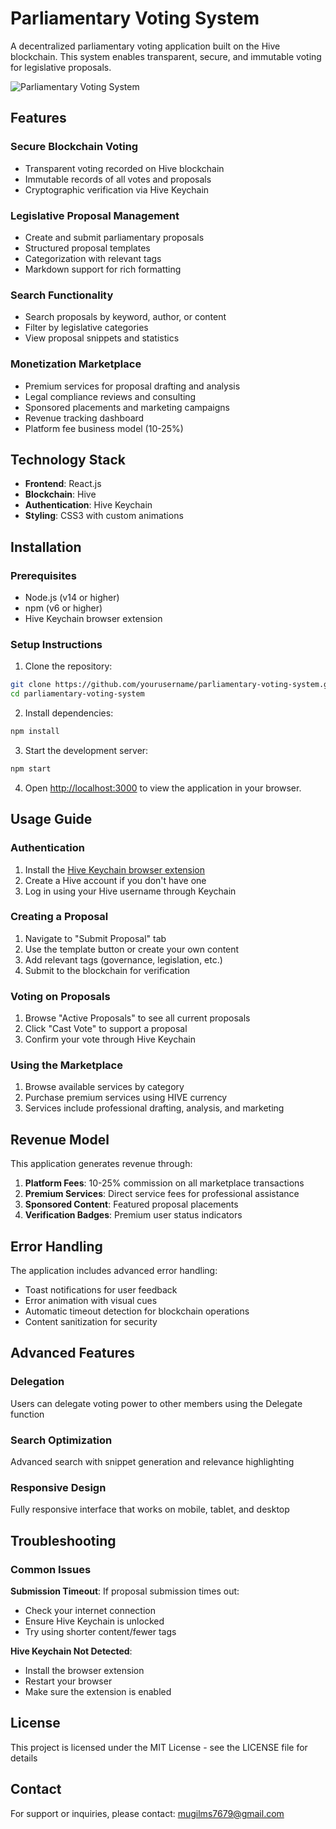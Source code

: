 # Parliamentary Voting System

A decentralized parliamentary voting application built on the Hive blockchain. This system enables transparent, secure, and immutable voting for legislative proposals.

![Parliamentary Voting System](https://img.freepik.com/free-vector/gradient-blockchain-concept_23-2149153783.jpg?size=626&ext=jpg)

## Features

### Secure Blockchain Voting
- Transparent voting recorded on Hive blockchain
- Immutable records of all votes and proposals
- Cryptographic verification via Hive Keychain

### Legislative Proposal Management
- Create and submit parliamentary proposals
- Structured proposal templates
- Categorization with relevant tags
- Markdown support for rich formatting

### Search Functionality
- Search proposals by keyword, author, or content
- Filter by legislative categories
- View proposal snippets and statistics

### Monetization Marketplace
- Premium services for proposal drafting and analysis
- Legal compliance reviews and consulting
- Sponsored placements and marketing campaigns
- Revenue tracking dashboard
- Platform fee business model (10-25%)

## Technology Stack

- **Frontend**: React.js
- **Blockchain**: Hive
- **Authentication**: Hive Keychain
- **Styling**: CSS3 with custom animations

## Installation

### Prerequisites
- Node.js (v14 or higher)
- npm (v6 or higher)
- Hive Keychain browser extension

### Setup Instructions

1. Clone the repository:
```bash
git clone https://github.com/yourusername/parliamentary-voting-system.git
cd parliamentary-voting-system
```

2. Install dependencies:
```bash
npm install
```

3. Start the development server:
```bash
npm start
```

4. Open [http://localhost:3000](http://localhost:3000) to view the application in your browser.

## Usage Guide

### Authentication
1. Install the [Hive Keychain browser extension](https://chrome.google.com/webstore/detail/hive-keychain/jcacnejopjdphbnjgfaaobbfafkihpep)
2. Create a Hive account if you don't have one
3. Log in using your Hive username through Keychain

### Creating a Proposal
1. Navigate to "Submit Proposal" tab
2. Use the template button or create your own content
3. Add relevant tags (governance, legislation, etc.)
4. Submit to the blockchain for verification

### Voting on Proposals
1. Browse "Active Proposals" to see all current proposals
2. Click "Cast Vote" to support a proposal
3. Confirm your vote through Hive Keychain

### Using the Marketplace
1. Browse available services by category
2. Purchase premium services using HIVE currency
3. Services include professional drafting, analysis, and marketing

## Revenue Model

This application generates revenue through:

1. **Platform Fees**: 10-25% commission on all marketplace transactions
2. **Premium Services**: Direct service fees for professional assistance
3. **Sponsored Content**: Featured proposal placements
4. **Verification Badges**: Premium user status indicators

## Error Handling

The application includes advanced error handling:

- Toast notifications for user feedback
- Error animation with visual cues
- Automatic timeout detection for blockchain operations
- Content sanitization for security

## Advanced Features

### Delegation
Users can delegate voting power to other members using the Delegate function

### Search Optimization
Advanced search with snippet generation and relevance highlighting

### Responsive Design
Fully responsive interface that works on mobile, tablet, and desktop

## Troubleshooting

### Common Issues

**Submission Timeout**: If proposal submission times out:
- Check your internet connection
- Ensure Hive Keychain is unlocked
- Try using shorter content/fewer tags

**Hive Keychain Not Detected**:
- Install the browser extension
- Restart your browser
- Make sure the extension is enabled

## License

This project is licensed under the MIT License - see the LICENSE file for details

## Contact

For support or inquiries, please contact: mugilms7679@gmail.com